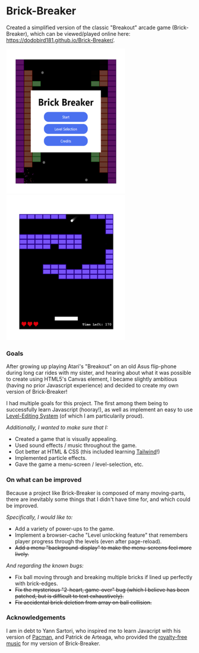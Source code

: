 # Brick-Breaker
Created a simplified version of the classic "Breakout" arcade game (Brick-Breaker), which can be viewed/played online here: https://dodobird181.github.io/Brick-Breaker/.

<div>
<img src="https://github.com/dodobird181/Brick-Breaker/blob/main/screenshots/bbmenu.PNG" width="320" height="390">
<img src="https://github.com/dodobird181/Brick-Breaker/blob/main/screenshots/bblevel.PNG" width="320" height="390">
</div>

### Goals
After growing up playing Atari's "Breakout" on an old Asus flip-phone during long car rides with  my sister, and hearing about what it was possible to create using
HTML5's Canvas element, I became slightly ambitious (having no prior Javascript experience) and decided to create my own version of Brick-Breaker!

I had multiple goals for this project. The first among them being to successfully learn Javascript (hooray!), as well as implement an easy to use [Level-Editing System](https://github.com/dodobird181/Brick-Breaker/blob/main/src/level_loader.js) (of which I am particularily proud). 

*Additionally, I wanted to make sure that I:*
*  Created a game that is visually appealing.
*  Used sound effects / music throughout the game.
*  Got better at HTML & CSS (this included learning [Tailwind](https://tailwindcss.com/)!)
*  Implemented particle effects.
*  Gave the game a menu-screen / level-selection, etc.

### On what can be improved
Because a project like Brick-Breaker is composed of many moving-parts, there are inevitably some things that I didn't have time for, and which could be improved.

*Specifically, I would like to:*
*  Add a variety of power-ups to the game.
*  Implement a browser-cache "Level unlocking feature" that remembers player progress through the levels (even after page-reload).
*  ~~Add a menu "background-display" to make the menu-screens feel more lively.~~

*And regarding the known bugs:*
*  Fix ball moving through and breaking multiple bricks if lined up perfectly with brick-edges.
*  ~~Fix the mysterious "2-heart, game-over" bug (which I believe has been patched, but is difficult to text exhaustively).~~
*  ~~Fix accidental brick deletion from array on ball collision.~~

### Acknowledgements
I am in debt to Yann Sartori, who inspired me to learn Javacript with his version of [Pacman](https://github.com/yannsartori/Pac-Man), and
Patrick de Arteaga, who provided the [royalty-free music](https://patrickdearteaga.com/) for my version of Brick-Breaker.
